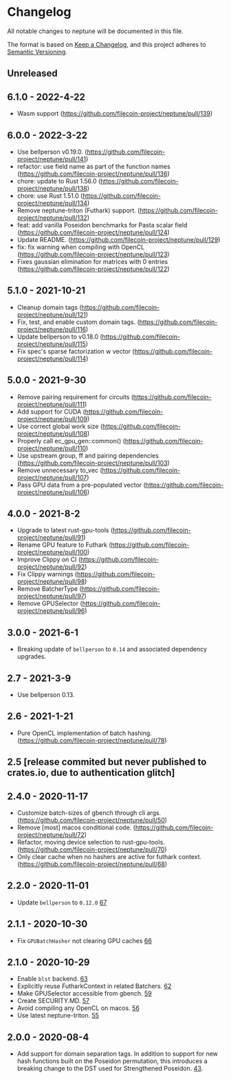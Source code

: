 # Changelog

All notable changes to neptune will be documented in this file.

The format is based on [Keep a Changelog](https://keepachangelog.com/en/1.0.0/),
and this project adheres to [Semantic Versioning](https://book.async.rs/overview/stability-guarantees.html).

## Unreleased

## 6.1.0 - 2022-4-22
- Wasm support (https://github.com/filecoin-project/neptune/pull/139)

## 6.0.0 - 2022-3-22

- Use bellperson v0.19.0. (https://github.com/filecoin-project/neptune/pull/141)
- refactor: use field name as part of the function names (https://github.com/filecoin-project/neptune/pull/136)
- chore: update to Rust 1.56.0 (https://github.com/filecoin-project/neptune/pull/138)
- chore: use Rust 1.51.0 (https://github.com/filecoin-project/neptune/pull/134)
- Remove neptune-triton (Futhark) support. (https://github.com/filecoin-project/neptune/pull/132)
- feat: add vanilla Poseidon benchmarks for Pasta scalar field (https://github.com/filecoin-project/neptune/pull/124)
- Update README. (https://github.com/filecoin-project/neptune/pull/129)
- fix: fix warning when compiling with OpenCL (https://github.com/filecoin-project/neptune/pull/123)
- Fixes gaussian elimination for matrices with 0 entries (https://github.com/filecoin-project/neptune/pull/122)

## 5.1.0 - 2021-10-21
- Cleanup domain tags (https://github.com/filecoin-project/neptune/pull/121)
- Fix, test, and enable custom domain tags. (https://github.com/filecoin-project/neptune/pull/116)
- Update bellperson to v0.18.0 (https://github.com/filecoin-project/neptune/pull/115)
- Fix spec's sparse factorization w vector (https://github.com/filecoin-project/neptune/pull/114)

## 5.0.0 - 2021-9-30

- Remove pairing requirement for circuits (https://github.com/filecoin-project/neptune/pull/111)
- Add support for CUDA (https://github.com/filecoin-project/neptune/pull/109)
- Use correct global work size (https://github.com/filecoin-project/neptune/pull/108)
- Properly call ec_gpu_gen::common() (https://github.com/filecoin-project/neptune/pull/110)
- Use upstream group, ff and pairing dependencies (https://github.com/filecoin-project/neptune/pull/103)
- Remove unnecessary to_vec (https://github.com/filecoin-project/neptune/pull/107)
- Pass GPU data from a pre-populated vector (https://github.com/filecoin-project/neptune/pull/106)

## 4.0.0 - 2021-8-2
- Upgrade to latest rust-gpu-tools (https://github.com/filecoin-project/neptune/pull/91)
- Rename GPU feature to Futhark (https://github.com/filecoin-project/neptune/pull/100)
- Improve Clippy on CI (https://github.com/filecoin-project/neptune/pull/92)
- Fix Clippy warnings (https://github.com/filecoin-project/neptune/pull/98)
- Remove BatcherType (https://github.com/filecoin-project/neptune/pull/97)
- Remove GPUSelector (https://github.com/filecoin-project/neptune/pull/96)

## 3.0.0 - 2021-6-1
- Breaking update of `bellperson` to `0.14` and associated dependency upgrades.

## 2.7 - 2021-3-9
- Use bellperson 0.13.

## 2.6 - 2021-1-21
- Pure OpenCL implementation of batch hashing. (https://github.com/filecoin-project/neptune/pull/78)

## 2.5 [release commited but never published to crates.io, due to authentication glitch]

## 2.4.0 - 2020-11-17

- Customize batch-sizes of gbench through cli args. (https://github.com/filecoin-project/neptune/pull/50)
- Remove [most] macos conditional code. (https://github.com/filecoin-project/neptune/pull/72)
- Refactor, moving device selection to rust-gpu-tools. (https://github.com/filecoin-project/neptune/pull/70)
- Only clear cache when no hashers are active for futhark context. (https://github.com/filecoin-project/neptune/pull/68)

## 2.2.0 - 2020-11-01

- Update `bellperson` to `0.12.0`
  [67](https://github.com/filecoin-project/neptune/pull/67)

## 2.1.1 - 2020-10-30

- Fix `GPUBatchHasher` not clearing GPU caches
  [66](https://github.com/filecoin-project/neptune/pull/66)

## 2.1.0 - 2020-10-29

- Enable `blst` backend.
  [63](https://github.com/filecoin-project/neptune/pull/63)
- Explicitly reuse FutharkContext in related Batchers.
  [62](https://github.com/filecoin-project/neptune/pull/62)
- Make GPUSelector accessible from gbench.
  [59](https://github.com/filecoin-project/neptune/pull/59)
- Create SECURITY.MD.
  [57](https://github.com/filecoin-project/neptune/pull/57)
- Avoid compiling any OpenCL on macos.
  [56](https://github.com/filecoin-project/neptune/pull/56)
- Use latest neptune-triton.
  [55](https://github.com/filecoin-project/neptune/pull/55)

## 2.0.0 - 2020-08-4

- Add support for domain separation tags. In addition to support for new hash functions built on the Poseidon permutation,
  this introduces a breaking change to the DST used for Strengthened Poseidon.
  [43](https://github.com/filecoin-project/neptune/pull/43).

